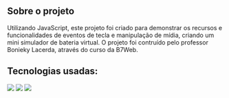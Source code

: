 ## Sobre o projeto

Utilizando JavaScript, este projeto foi criado para demonstrar os recursos e funcionalidades de eventos de tecla e manipulação de mídia, criando um mini simulador de bateria virtual. O projeto foi contruído pelo professor Bonieky Lacerda, através do curso da B7Web.

## Tecnologias usadas:

<img src="https://img.shields.io/badge/JavaScript-F7DF1E?style=for-the-badge&logo=javascript&logoColor=black" /> <img src="https://img.shields.io/badge/HTML5-E34F26?style=for-the-badge&logo=html5&logoColor=white" /> <img src="https://img.shields.io/badge/CSS3-1572B6?style=for-the-badge&logo=css3&logoColor=white" />


